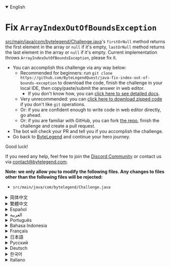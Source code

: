 <details open='true'>
<summary>English</summary>

# Fix `ArrayIndexOutOfBoundsException`

[src/main/java/com/bytelegend/Challenge.java](https://github.com/ByteLegendQuest/java-fix-index-out-of-bounds-exception/blob/main/src/main/java/com/bytelegend/Challenge.java)'s `firstOrNull` method returns the first element in the array or
`null` if it's empty, `lastOrNull` method returns the last element in the array or `null`
if it's empty. Current implementation throws `ArrayIndexOutOfBoundsException`, please fix it.

- You can accomplish this challenge via any way below:
  - Recommended for beginners: run `git clone https://github.com/ByteLegendQuest/java-fix-index-out-of-bounds-exception` to download the code,
    finish the challenge in your local IDE, then copy/paste/submit the answer in web editor.
    - If you don't know how, you can [click here to see detailed docs](https://github.com/ByteLegendQuest/java-fix-index-out-of-bounds-exception/blob/main/docs/en/clone-and-import.md).
  - Very unrecommended: you can [click here to download zipped code](https://codeload.github.com/ByteLegendQuest/java-fix-index-out-of-bounds-exception/zip/refs/heads/main) if you don't like `git` operations.
  - Or: if you are confident enough to write code in web editor directly, go ahead.
  - Or: if you are familiar with GitHub, you can fork [the repo](https://github.com/ByteLegendQuest/java-fix-index-out-of-bounds-exception), finish the challenge and create a pull request.
- The bot will check your PR and tell you if you accomplish the challenge.
- Go back to [ByteLegend](https://bytelegend.com) and continue your hero journey.

Good luck!

If you need any help, feel free to join the [Discord Community](https://discord.gg/35RreUUGWt) or contact us via [contact@bytelegend.com](mailto:contact@bytelegend.com).

**Note: we only allow you to modify the following files.
Any changes to files other than the following files will be rejected:**

- `src/main/java/com/bytelegend/Challenge.java`
</details>
<details>
<summary>简体中文</summary>

# 修复`ArrayIndexOutOfBoundsException`

[src/main/java/com/bytelegend/Challenge.java](https://github.com/ByteLegendQuest/java-fix-index-out-of-bounds-exception/blob/main/src/main/java/com/bytelegend/Challenge.java)中的`firstOrNull`方法返回数组的第一个元素，若数组为空，则返回`null`。
`lastOrNull`方法返回数组的最后一个元素，若数组为空，则返回`null`。
现在的实现会抛出`ArrayIndexOutOfBoundsException`，请修复之。

- 你可以使用以下任意一种方法完成挑战：
  - 初学者推荐：运行`git clone https://git.bytelegend.com/ByteLegendQuest/java-fix-index-out-of-bounds-exception`将代码下载到本地，在本地使用IDE调试完成后复制到网页编辑器里提交。
    - 如果你不知道怎么做，可以点击[这里查看详细文档](https://github.com/ByteLegendQuest/java-fix-index-out-of-bounds-exception/blob/main/docs/zh_hans/clone-and-import.md)。
  - 非常不推荐：如果你实在不喜欢`git`命令行操作，你可以[点击这里直接下载打包好的代码](https://ghcodeload.bytelegend.com/ByteLegendQuest/java-fix-index-out-of-bounds-exception/zip/refs/heads/main)。
  - 或者：如果你非常自信不需要下载代码到本地调试，可以使用网页编辑器直接提交。
  - 或者：如果你对GitHub非常熟悉，你可以fork[这个仓库](https://github.com/ByteLegendQuest/java-fix-index-out-of-bounds-exception)、完成挑战后，创建一个Pull Request。
- 机器人将会检查你的答案，告诉你你是否通过了挑战。
- 回到[字节传说](https://bytelegend.com)，然后继续你的英雄旅程。

祝你好运！

如果你需要任何帮助，欢迎加入官方玩家QQ群（在[首页](https://bytelegend.com)右下角的`联系 & 关于`菜单里可以找到入群方式）或者[Discord社区](https://discord.gg/PvmqK3hF)，或email至[contact@bytelegend.com](mailto:contact@bytelegend.com)。

**注意：我们只允许您修改以下文件，任何对其他文件的修改都会被拒绝：**

- `src/main/java/com/bytelegend/Challenge.java`
</details>
<details>
<summary>繁體中文</summary>

<h1>修復<code class="notranslate">ArrayIndexOutOfBoundsException</code></h1><p> <a href="https://github.com/ByteLegendQuest/java-fix-index-out-of-bounds-exception/blob/main/src/main/java/com/bytelegend/Challenge.java" target="_blank">src/main/java/com/bytelegend/Challenge.java</a>的<code class="notranslate">firstOrNull</code>方法返回數組中的第一個元素，如果為空則返回<code class="notranslate">null</code> ， <code class="notranslate">lastOrNull</code>方法返回數組中的最後一個元素，如果為空則返回<code class="notranslate">null</code> 。當前實現拋出<code class="notranslate">ArrayIndexOutOfBoundsException</code> ，請修復它。</p><ul><li>您可以通過以下任何方式完成此挑戰：<ul><li>推薦給初學者：運行<code class="notranslate">git clone https://github.com/ByteLegendQuest/java-fix-index-out-of-bounds-exception</code>下載代碼，在本地 IDE 中完成挑戰，然後復制/粘貼/提交在網頁編輯器中回答。<ul><li>如果您不知道如何操作，可以<a href="https://github.com/ByteLegendQuest/java-fix-index-out-of-bounds-exception/blob/main/docs/en/clone-and-import.md" target="_blank">單擊此處查看詳細文檔</a>。</li></ul></li><li>非常不推薦：如果你不喜歡<code class="notranslate">git</code>操作，可以<a href="https://codeload.github.com/ByteLegendQuest/java-fix-index-out-of-bounds-exception/zip/refs/heads/main" target="_blank">點擊這裡下載壓縮代碼</a>。</li><li>或者：如果您有足夠的信心直接在 Web 編輯器中編寫代碼，請繼續。</li><li>或者：如果你熟悉 GitHub，你可以 fork<a href="https://github.com/ByteLegendQuest/java-fix-index-out-of-bounds-exception" target="_blank">倉庫</a>，完成挑戰並創建一個拉取請求。</li></ul></li><li>機器人會檢查你的 PR 並告訴你是否完成了挑戰。</li><li>回到<a href="https://bytelegend.com" target="_blank">ByteLegend</a>繼續你的英雄之旅。</li></ul><p>祝你好運！</p><p>如果您需要任何幫助，請隨時加入<a href="https://discord.gg/35RreUUGWt" target="_blank">Discord 社區</a>或通過<a href="mailto:contact@bytelegend.com" target="_blank">contact@bytelegend.com</a>聯繫我們。</p><p><strong>注意：我們只允許您修改以下文件。對以下文件以外的文件的任何更改都將被拒絕：</strong></p><ul><li> <code class="notranslate">src/main/java/com/bytelegend/Challenge.java</code></li></ul></details>
<details>
<summary>Español</summary>

<h1>Arreglar <code class="notranslate">ArrayIndexOutOfBoundsException</code></h1><p> <a href="https://github.com/ByteLegendQuest/java-fix-index-out-of-bounds-exception/blob/main/src/main/java/com/bytelegend/Challenge.java" target="_blank">src/main/java/com/bytelegend/Challenge.java</a> El método <code class="notranslate">firstOrNull</code> devuelve el primer elemento de la matriz o <code class="notranslate">null</code> si está vacío, el método <code class="notranslate">lastOrNull</code> devuelve el último elemento de la matriz o <code class="notranslate">null</code> si está vacío. La implementación actual arroja <code class="notranslate">ArrayIndexOutOfBoundsException</code> , corríjala.</p><ul><li> Puede lograr este desafío de cualquier manera a continuación:<ul><li> Recomendado para principiantes: ejecute <code class="notranslate">git clone https://github.com/ByteLegendQuest/java-fix-index-out-of-bounds-exception</code> para descargar el código, finalice el desafío en su IDE local, luego copie/pegue/envíe el respuesta en el editor web.<ul><li> Si no sabe cómo hacerlo, puede <a href="https://github.com/ByteLegendQuest/java-fix-index-out-of-bounds-exception/blob/main/docs/en/clone-and-import.md" target="_blank">hacer clic aquí para ver los documentos detallados</a> .</li></ul></li><li> Muy poco recomendado: puede <a href="https://codeload.github.com/ByteLegendQuest/java-fix-index-out-of-bounds-exception/zip/refs/heads/main" target="_blank">hacer clic aquí para descargar el código comprimido</a> si no le gustan las operaciones de <code class="notranslate">git</code> .</li><li> O: si tiene la confianza suficiente para escribir código en el editor web directamente, adelante.</li><li> O: si está familiarizado con GitHub, puede bifurcar<a href="https://github.com/ByteLegendQuest/java-fix-index-out-of-bounds-exception" target="_blank">el repositorio</a> , finalizar el desafío y crear una solicitud de extracción.</li></ul></li><li> El bot verificará tu PR y te dirá si logras el desafío.</li><li> Regrese a <a href="https://bytelegend.com" target="_blank">ByteLegend</a> y continúe su viaje de héroe.</li></ul><p> ¡Buena suerte!</p><p> Si necesita ayuda, no dude en unirse a la <a href="https://discord.gg/35RreUUGWt" target="_blank">comunidad de Discord</a> o contáctenos a través de <a href="mailto:contact@bytelegend.com" target="_blank">contact@bytelegend.com</a> .</p><p> <strong>Nota: solo le permitimos modificar los siguientes archivos. Cualquier cambio en los archivos que no sean los siguientes archivos será rechazado:</strong></p><ul><li> <code class="notranslate">src/main/java/com/bytelegend/Challenge.java</code></li></ul></details>
<details>
<summary>العربية</summary>

<h1 style=";text-align:right;direction:rtl">إصلاح <code class="notranslate">ArrayIndexOutOfBoundsException</code></h1><p style=";text-align:right;direction:rtl"> يقوم أسلوب <a href="https://github.com/ByteLegendQuest/java-fix-index-out-of-bounds-exception/blob/main/src/main/java/com/bytelegend/Challenge.java" target="_blank">src / main / java / com / bytelegend / Challenge.java</a> &#39;s <code class="notranslate">firstOrNull</code> بإرجاع العنصر الأول في المصفوفة أو <code class="notranslate">null</code> إذا كان فارغًا ، <code class="notranslate">lastOrNull</code> العنصر الأخير في المصفوفة أو يكون <code class="notranslate">null</code> إذا كان فارغًا. يطرح التنفيذ الحالي <code class="notranslate">ArrayIndexOutOfBoundsException</code> ، يرجى إصلاحه.</p><ul style=";text-align:right;direction:rtl"><li style=";text-align:right;direction:rtl"> يمكنك إنجاز هذا التحدي بأي طريقة أدناه:<ul style=";text-align:right;direction:rtl"><li style=";text-align:right;direction:rtl"> موصى به للمبتدئين: قم بتشغيل <code class="notranslate">git clone https://github.com/ByteLegendQuest/java-fix-index-out-of-bounds-exception</code> لتنزيل الكود ، وإنهاء التحدي في IDE المحلي الخاص بك ، ثم نسخ / لصق / إرسال الإجابة في محرر الويب.<ul style=";text-align:right;direction:rtl"><li style=";text-align:right;direction:rtl"> إذا كنت لا تعرف كيف يمكنك <a href="https://github.com/ByteLegendQuest/java-fix-index-out-of-bounds-exception/blob/main/docs/en/clone-and-import.md" target="_blank">النقر هنا لمشاهدة المستندات التفصيلية</a> .</li></ul></li><li style=";text-align:right;direction:rtl"> غير موصى به على الإطلاق: يمكنك <a href="https://codeload.github.com/ByteLegendQuest/java-fix-index-out-of-bounds-exception/zip/refs/heads/main" target="_blank">النقر هنا لتنزيل رمز مضغوط</a> إذا كنت لا تحب عمليات <code class="notranslate">git</code> .</li><li style=";text-align:right;direction:rtl"> أو: إذا كنت واثقًا بدرجة كافية لكتابة التعليمات البرمجية في محرر الويب مباشرةً ، فابدأ.</li><li style=";text-align:right;direction:rtl"> أو: إذا كنت معتادًا على GitHub ، فيمكنك تفرع<a href="https://github.com/ByteLegendQuest/java-fix-index-out-of-bounds-exception" target="_blank">الريبو</a> وإنهاء التحدي وإنشاء طلب سحب.</li></ul></li><li style=";text-align:right;direction:rtl"> سيتحقق الروبوت من العلاقات العامة الخاصة بك ويخبرك إذا أنجزت التحدي.</li><li style=";text-align:right;direction:rtl"> ارجع إلى <a href="https://bytelegend.com" target="_blank">ByteLegend وتابع</a> رحلة بطلك.</li></ul><p style=";text-align:right;direction:rtl"> حظ سعيد!</p><p style=";text-align:right;direction:rtl"> إذا كنت بحاجة إلى أي مساعدة ، فلا تتردد في الانضمام إلى <a href="https://discord.gg/35RreUUGWt" target="_blank">مجتمع Discord</a> أو الاتصال بنا عبر <a href="mailto:contact@bytelegend.com" target="_blank">contact@bytelegend.com</a> .</p><p style=";text-align:right;direction:rtl"> <strong>ملاحظة: نسمح لك فقط بتعديل الملفات التالية. سيتم رفض أي تغييرات يتم إجراؤها على الملفات بخلاف الملفات التالية:</strong></p><ul style=";text-align:right;direction:rtl"><li style=";text-align:right;direction:rtl"> <code class="notranslate">src/main/java/com/bytelegend/Challenge.java</code></li></ul></details>
<details>
<summary>Português</summary>

<h1>Corrigir <code class="notranslate">ArrayIndexOutOfBoundsException</code></h1><p> O método <code class="notranslate">firstOrNull</code> de <a href="https://github.com/ByteLegendQuest/java-fix-index-out-of-bounds-exception/blob/main/src/main/java/com/bytelegend/Challenge.java" target="_blank">src/main/java/com/bytelegend/Challenge.java</a> retorna o primeiro elemento do array ou <code class="notranslate">null</code> se estiver vazio, o método <code class="notranslate">lastOrNull</code> retorna o último elemento do array ou <code class="notranslate">null</code> se estiver vazio. A implementação atual lança <code class="notranslate">ArrayIndexOutOfBoundsException</code> , corrija-o.</p><ul><li> Você pode realizar este desafio de qualquer maneira abaixo:<ul><li> Recomendado para iniciantes: execute <code class="notranslate">git clone https://github.com/ByteLegendQuest/java-fix-index-out-of-bounds-exception</code> para baixar o código, termine o desafio em seu IDE local e copie/cole/envie o responda no editor web.<ul><li> Se você não sabe como, você pode <a href="https://github.com/ByteLegendQuest/java-fix-index-out-of-bounds-exception/blob/main/docs/en/clone-and-import.md" target="_blank">clicar aqui para ver documentos detalhados</a> .</li></ul></li><li> Muito não recomendado: você pode <a href="https://codeload.github.com/ByteLegendQuest/java-fix-index-out-of-bounds-exception/zip/refs/heads/main" target="_blank">clicar aqui para baixar o código zipado</a> se não gostar das operações do <code class="notranslate">git</code> .</li><li> Ou: se você estiver confiante o suficiente para escrever código diretamente no editor da web, vá em frente.</li><li> Ou: se você estiver familiarizado com o GitHub, você pode bifurcar<a href="https://github.com/ByteLegendQuest/java-fix-index-out-of-bounds-exception" target="_blank">o repo</a> , finalizar o desafio e criar um pull request.</li></ul></li><li> O bot verificará seu PR e informará se você cumprir o desafio.</li><li> Volte para <a href="https://bytelegend.com" target="_blank">ByteLegend</a> e continue sua jornada de herói.</li></ul><p> Boa sorte!</p><p> Se precisar de ajuda, sinta-se à vontade para se juntar à <a href="https://discord.gg/35RreUUGWt" target="_blank">Comunidade Discord</a> ou entre em contato conosco via <a href="mailto:contact@bytelegend.com" target="_blank">contact@bytelegend.com</a> .</p><p> <strong>Nota: só permitimos que você modifique os seguintes arquivos. Quaisquer alterações em arquivos que não sejam os arquivos a seguir serão rejeitadas:</strong></p><ul><li> <code class="notranslate">src/main/java/com/bytelegend/Challenge.java</code></li></ul></details>
<details>
<summary>Bahasa Indonesia</summary>

<h1>Perbaiki <code class="notranslate">ArrayIndexOutOfBoundsException</code></h1><p> <a href="https://github.com/ByteLegendQuest/java-fix-index-out-of-bounds-exception/blob/main/src/main/java/com/bytelegend/Challenge.java" target="_blank">src/main/Java/com/bytelegend/Challenge.java</a> metode <code class="notranslate">firstOrNull</code> mengembalikan elemen pertama dalam array atau <code class="notranslate">null</code> jika kosong, metode <code class="notranslate">lastOrNull</code> mengembalikan elemen terakhir dalam array atau <code class="notranslate">null</code> jika kosong. Implementasi saat ini melempar <code class="notranslate">ArrayIndexOutOfBoundsException</code> , tolong perbaiki.</p><ul><li> Anda dapat menyelesaikan tantangan ini melalui cara apa pun di bawah ini:<ul><li> Direkomendasikan untuk pemula: jalankan <code class="notranslate">git clone https://github.com/ByteLegendQuest/java-fix-index-out-of-bounds-exception</code> untuk mengunduh kode, selesaikan tantangan di IDE lokal Anda, lalu salin/tempel/kirim jawab di editor web.<ul><li> Jika Anda tidak tahu caranya, Anda dapat <a href="https://github.com/ByteLegendQuest/java-fix-index-out-of-bounds-exception/blob/main/docs/en/clone-and-import.md" target="_blank">mengklik di sini untuk melihat dokumen terperinci</a> .</li></ul></li><li> Sangat tidak direkomendasikan: Anda dapat <a href="https://codeload.github.com/ByteLegendQuest/java-fix-index-out-of-bounds-exception/zip/refs/heads/main" target="_blank">mengklik di sini untuk mengunduh kode zip</a> jika Anda tidak menyukai operasi <code class="notranslate">git</code> .</li><li> Atau: jika Anda cukup percaya diri untuk menulis kode di editor web secara langsung, silakan.</li><li> Atau: jika Anda terbiasa dengan GitHub, Anda dapat melakukan fork<a href="https://github.com/ByteLegendQuest/java-fix-index-out-of-bounds-exception" target="_blank">repo</a> , menyelesaikan tantangan, dan membuat permintaan tarik.</li></ul></li><li> Bot akan memeriksa PR Anda dan memberi tahu Anda jika Anda menyelesaikan tantangan.</li><li> Kembali ke <a href="https://bytelegend.com" target="_blank">ByteLegend</a> dan lanjutkan perjalanan pahlawan Anda.</li></ul><p> Semoga beruntung!</p><p> Jika Anda memerlukan bantuan, jangan ragu untuk bergabung dengan <a href="https://discord.gg/35RreUUGWt" target="_blank">Komunitas Discord</a> atau hubungi kami melalui <a href="mailto:contact@bytelegend.com" target="_blank">contact@bytelegend.com</a> .</p><p> <strong>Catatan: kami hanya mengizinkan Anda untuk mengubah file berikut. Setiap perubahan pada file selain file berikut akan ditolak:</strong></p><ul><li> <code class="notranslate">src/main/java/com/bytelegend/Challenge.java</code></li></ul></details>
<details>
<summary>Français</summary>

<h1>Correction <code class="notranslate">ArrayIndexOutOfBoundsException</code></h1><p> La méthode <code class="notranslate">firstOrNull</code> de <a href="https://github.com/ByteLegendQuest/java-fix-index-out-of-bounds-exception/blob/main/src/main/java/com/bytelegend/Challenge.java" target="_blank">src/main/java/com/bytelegend/Challenge.java</a> renvoie le premier élément du tableau ou <code class="notranslate">null</code> s&#39;il est vide, la méthode <code class="notranslate">lastOrNull</code> renvoie le dernier élément du tableau ou <code class="notranslate">null</code> s&#39;il est vide. L&#39;implémentation actuelle lève <code class="notranslate">ArrayIndexOutOfBoundsException</code> , veuillez le corriger.</p><ul><li> Vous pouvez accomplir ce défi de n&#39;importe quelle manière ci-dessous:<ul><li> Recommandé pour les débutants : exécutez <code class="notranslate">git clone https://github.com/ByteLegendQuest/java-fix-index-out-of-bounds-exception</code> pour télécharger le code, terminez le défi dans votre IDE local, puis copiez/collez/soumettez le réponse dans l&#39;éditeur Web.<ul><li> Si vous ne savez pas comment faire, vous pouvez <a href="https://github.com/ByteLegendQuest/java-fix-index-out-of-bounds-exception/blob/main/docs/en/clone-and-import.md" target="_blank">cliquer ici pour voir la documentation détaillée</a> .</li></ul></li><li> Très déconseillé : vous pouvez <a href="https://codeload.github.com/ByteLegendQuest/java-fix-index-out-of-bounds-exception/zip/refs/heads/main" target="_blank">cliquer ici pour télécharger le code compressé</a> si vous n&#39;aimez pas les opérations <code class="notranslate">git</code> .</li><li> Ou : si vous êtes suffisamment confiant pour écrire du code directement dans l&#39;éditeur Web, continuez.</li><li> Ou : si vous êtes familier avec GitHub, vous pouvez forker<a href="https://github.com/ByteLegendQuest/java-fix-index-out-of-bounds-exception" target="_blank">le dépôt</a> , terminer le défi et créer une demande d&#39;extraction.</li></ul></li><li> Le bot vérifiera votre PR et vous dira si vous accomplissez le défi.</li><li> Retournez à <a href="https://bytelegend.com" target="_blank">ByteLegend</a> et continuez votre voyage de héros.</li></ul><p> Bonne chance!</p><p> Si vous avez besoin d&#39;aide, n&#39;hésitez pas à rejoindre la <a href="https://discord.gg/35RreUUGWt" target="_blank">communauté Discord</a> ou à nous contacter via <a href="mailto:contact@bytelegend.com" target="_blank">contact@bytelegend.com</a> .</p><p> <strong>Remarque : nous vous autorisons uniquement à modifier les fichiers suivants. Toute modification de fichiers autres que les fichiers suivants sera rejetée :</strong></p><ul><li> <code class="notranslate">src/main/java/com/bytelegend/Challenge.java</code></li></ul></details>
<details>
<summary>日本語</summary>

<h1><code class="notranslate">ArrayIndexOutOfBoundsException</code>を修正</h1><p><a href="https://github.com/ByteLegendQuest/java-fix-index-out-of-bounds-exception/blob/main/src/main/java/com/bytelegend/Challenge.java" target="_blank">src / main / java / com / bytelegend / Challenge.java</a>の<code class="notranslate">firstOrNull</code>メソッドは、配列の最初の要素を返すか、空の場合は<code class="notranslate">null</code>を返します<code class="notranslate">lastOrNull</code>メソッドは、配列の最後の要素を返します。空の場合は<code class="notranslate">null</code>を返します。現在の実装では<code class="notranslate">ArrayIndexOutOfBoundsException</code>がスローされます。修正してください。</p><ul><li>この課題は、以下のいずれかの方法で達成できます。<ul><li>初心者に推奨： <code class="notranslate">git clone https://github.com/ByteLegendQuest/java-fix-index-out-of-bounds-exception</code>を実行してコードをダウンロードし、ローカルIDEでチャレンジを終了してから、コピー/貼り付け/送信します。 Webエディタで答えます。<ul><li>方法がわからない場合は、 <a href="https://github.com/ByteLegendQuest/java-fix-index-out-of-bounds-exception/blob/main/docs/en/clone-and-import.md" target="_blank">ここをクリックして詳細なドキュメントを参照してください</a>。</li></ul></li><li>非常に推奨されていません<code class="notranslate">git</code>操作が気に入らない場合は、 <a href="https://codeload.github.com/ByteLegendQuest/java-fix-index-out-of-bounds-exception/zip/refs/heads/main" target="_blank">ここをクリックしてzipコードをダウンロード</a>できます。</li><li>または：Webエディターで直接コードを記述できる自信がある場合は、先に進んでください。</li><li>または：GitHubに精通している場合は<a href="https://github.com/ByteLegendQuest/java-fix-index-out-of-bounds-exception" target="_blank">、リポジトリ</a>をフォークしてチャレンジを終了し、プルリクエストを作成できます。</li></ul></li><li>ボットはPRをチェックし、チャレンジを達成したかどうかを通知します。</li><li> <a href="https://bytelegend.com" target="_blank">ByteLegend</a>に戻り、ヒーローの旅を続けてください。</li></ul><p>幸運を！</p><p>ヘルプが必要な場合は、 <a href="https://discord.gg/35RreUUGWt" target="_blank">Discordコミュニティ</a>に参加するか、contact <a href="mailto:contact@bytelegend.com" target="_blank">@bytelegend.com</a>からお問い合わせください。</p><p><strong>注：変更できるのは次のファイルのみです。次のファイル以外のファイルへの変更は拒否されます。</strong></p><ul><li> <code class="notranslate">src/main/java/com/bytelegend/Challenge.java</code></li></ul></details>
<details>
<summary>Русский</summary>

<h1>Исправить <code class="notranslate">ArrayIndexOutOfBoundsException</code></h1><p> Метод <code class="notranslate">firstOrNull</code> <a href="https://github.com/ByteLegendQuest/java-fix-index-out-of-bounds-exception/blob/main/src/main/java/com/bytelegend/Challenge.java" target="_blank">src/main/java/com/bytelegend/Challenge.java</a> возвращает первый элемент массива или <code class="notranslate">null</code> , если он пуст, метод <code class="notranslate">lastOrNull</code> возвращает последний элемент массива или <code class="notranslate">null</code> , если он пуст. Текущая реализация выдает <code class="notranslate">ArrayIndexOutOfBoundsException</code> , исправьте это.</p><ul><li> Вы можете выполнить эту задачу любым способом, указанным ниже:<ul><li> Рекомендуется для начинающих: запустите <code class="notranslate">git clone https://github.com/ByteLegendQuest/java-fix-index-out-of-bounds-exception</code> , чтобы загрузить код, выполните задание в локальной среде IDE, затем скопируйте/вставьте/отправьте ответ в веб-редакторе.<ul><li> Если вы не знаете, как это сделать, вы можете <a href="https://github.com/ByteLegendQuest/java-fix-index-out-of-bounds-exception/blob/main/docs/en/clone-and-import.md" target="_blank">щелкнуть здесь, чтобы просмотреть подробную документацию</a> .</li></ul></li><li> Крайне не рекомендуется: вы можете <a href="https://codeload.github.com/ByteLegendQuest/java-fix-index-out-of-bounds-exception/zip/refs/heads/main" target="_blank">нажать здесь, чтобы загрузить заархивированный код</a> , если вам не нравятся операции <code class="notranslate">git</code> .</li><li> Или: если вы достаточно уверены, чтобы писать код напрямую в веб-редакторе, вперед.</li><li> Или: если вы знакомы с GitHub, вы можете разветвить<a href="https://github.com/ByteLegendQuest/java-fix-index-out-of-bounds-exception" target="_blank">репозиторий</a> , выполнить задание и создать запрос на включение.</li></ul></li><li> Бот проверит ваш PR и сообщит, выполнили ли вы задание.</li><li> Вернитесь в <a href="https://bytelegend.com" target="_blank">ByteLegend</a> и продолжайте свое героическое путешествие.</li></ul><p> Удачи!</p><p> Если вам нужна помощь, присоединяйтесь к <a href="https://discord.gg/35RreUUGWt" target="_blank">сообществу Discord</a> или свяжитесь с нами по <a href="mailto:contact@bytelegend.com" target="_blank">адресу contact@bytelegend.com</a> .</p><p> <strong>Примечание: мы разрешаем вам изменять только следующие файлы. Любые изменения в файлах, кроме следующих файлов, будут отклонены:</strong></p><ul><li> <code class="notranslate">src/main/java/com/bytelegend/Challenge.java</code></li></ul></details>
<details>
<summary>Deutsch</summary>

<h1><code class="notranslate">ArrayIndexOutOfBoundsException</code></h1><p> Die Methode <code class="notranslate">firstOrNull</code> <a href="https://github.com/ByteLegendQuest/java-fix-index-out-of-bounds-exception/blob/main/src/main/java/com/bytelegend/Challenge.java" target="_blank">von src/main/java/com/bytelegend/Challenge.java</a> gibt das erste Element im Array zurück oder <code class="notranslate">null</code> , wenn es leer ist, die Methode <code class="notranslate">lastOrNull</code> gibt das letzte Element im Array zurück oder <code class="notranslate">null</code> , wenn es leer ist. Aktuelle Implementierung <code class="notranslate">ArrayIndexOutOfBoundsException</code> , bitte beheben Sie es.</p><ul><li> Sie können diese Herausforderung auf eine der folgenden Arten meistern:<ul><li> Empfohlen für Anfänger: Führen Sie <code class="notranslate">git clone https://github.com/ByteLegendQuest/java-fix-index-out-of-bounds-exception</code> aus, um den Code herunterzuladen, beenden Sie die Challenge in Ihrer lokalen IDE und kopieren/fügen/senden Sie dann die Antwort im Webeditor.<ul><li> Wenn Sie nicht wissen, wie, können <a href="https://github.com/ByteLegendQuest/java-fix-index-out-of-bounds-exception/blob/main/docs/en/clone-and-import.md" target="_blank">Sie hier klicken, um detaillierte Dokumente anzuzeigen</a> .</li></ul></li><li> Sehr nicht zu empfehlen: Sie können <a href="https://codeload.github.com/ByteLegendQuest/java-fix-index-out-of-bounds-exception/zip/refs/heads/main" target="_blank">hier klicken, um den gezippten Code herunterzuladen,</a> wenn Sie <code class="notranslate">git</code> -Operationen nicht mögen.</li><li> Oder: Wenn Sie sicher genug sind, Code direkt im Web-Editor zu schreiben, fahren Sie fort.</li><li> Oder: Wenn Sie sich mit GitHub auskennen, können Sie<a href="https://github.com/ByteLegendQuest/java-fix-index-out-of-bounds-exception" target="_blank">das Repo forken</a> , die Challenge beenden und einen Pull-Request erstellen.</li></ul></li><li> Der Bot überprüft Ihre PR und teilt Ihnen mit, ob Sie die Herausforderung meistern.</li><li> Gehen Sie zurück zu <a href="https://bytelegend.com" target="_blank">ByteLegend</a> und setzen Sie Ihre Heldenreise fort.</li></ul><p> Viel Glück!</p><p> Wenn Sie Hilfe benötigen, können Sie sich gerne der <a href="https://discord.gg/35RreUUGWt" target="_blank">Discord Community</a> anschließen oder uns über <a href="mailto:contact@bytelegend.com" target="_blank">contact@bytelegend.com kontaktieren</a> .</p><p> <strong>Hinweis: Wir erlauben Ihnen nur, die folgenden Dateien zu ändern. Alle Änderungen an anderen Dateien als den folgenden Dateien werden abgelehnt:</strong></p><ul><li> <code class="notranslate">src/main/java/com/bytelegend/Challenge.java</code></li></ul></details>
<details>
<summary>한국어</summary>

<h1><code class="notranslate">ArrayIndexOutOfBoundsException</code> 수정</h1><p> <a href="https://github.com/ByteLegendQuest/java-fix-index-out-of-bounds-exception/blob/main/src/main/java/com/bytelegend/Challenge.java" target="_blank">src/main/java/com/bytelegend/Challenge.java</a> 의 <code class="notranslate">firstOrNull</code> 메서드는 배열의 첫 번째 요소를 반환하거나 비어 있으면 <code class="notranslate">null</code> 을 반환하고, <code class="notranslate">lastOrNull</code> 메서드는 배열의 마지막 요소를 반환하거나 비어 있으면 <code class="notranslate">null</code> 을 반환합니다. 현재 구현에서 <code class="notranslate">ArrayIndexOutOfBoundsException</code> 이 발생합니다. 수정하십시오.</p><ul><li> 아래 방법을 통해 이 챌린지를 완료할 수 있습니다.<ul><li> 초보자를 위한 권장 사항: <code class="notranslate">git clone https://github.com/ByteLegendQuest/java-fix-index-out-of-bounds-exception</code> 을 실행하여 코드를 다운로드하고 로컬 IDE에서 챌린지를 완료한 다음 복사/붙여넣기/제출 웹 편집기에서 대답하십시오.<ul><li> 방법을 모르는 경우 <a href="https://github.com/ByteLegendQuest/java-fix-index-out-of-bounds-exception/blob/main/docs/en/clone-and-import.md" target="_blank">여기를 클릭하여 자세한 문서를 볼</a> 수 있습니다.</li></ul></li><li> 매우 권장하지 않음: <code class="notranslate">git</code> 작업이 마음에 들지 않으면 <a href="https://codeload.github.com/ByteLegendQuest/java-fix-index-out-of-bounds-exception/zip/refs/heads/main" target="_blank">여기를 클릭하여 압축 코드를 다운로드</a> 할 수 있습니다.</li><li> 또는 웹 편집기에서 직접 코드를 작성할 만큼 자신이 있다면 계속 진행하십시오.</li><li> 또는 GitHub에 익숙하다면 리포지토리를 분기<a href="https://github.com/ByteLegendQuest/java-fix-index-out-of-bounds-exception" target="_blank">하고</a> 챌린지를 완료하고 풀 요청을 생성할 수 있습니다.</li></ul></li><li> 봇은 PR을 확인하고 도전 과제를 달성했는지 알려줍니다.</li><li> <a href="https://bytelegend.com" target="_blank">ByteLegend</a> 로 돌아가 영웅 여정을 계속하세요.</li></ul><p> 행운을 빕니다!</p><p> 도움이 필요하면 언제든지 <a href="https://discord.gg/35RreUUGWt" target="_blank">Discord 커뮤니티</a> 에 가입하거나 <a href="mailto:contact@bytelegend.com" target="_blank">contact@bytelegend.com</a> 을 통해 문의하세요.</p><p> <strong>참고: 다음 파일만 수정할 수 있습니다. 다음 파일 이외의 파일에 대한 변경 사항은 거부됩니다.</strong></p><ul><li> <code class="notranslate">src/main/java/com/bytelegend/Challenge.java</code></li></ul></details>
<details>
<summary>Italiano</summary>

<h1>Correggi <code class="notranslate">ArrayIndexOutOfBoundsException</code></h1><p> Il metodo <code class="notranslate">firstOrNull</code> di <a href="https://github.com/ByteLegendQuest/java-fix-index-out-of-bounds-exception/blob/main/src/main/java/com/bytelegend/Challenge.java" target="_blank">src/main/java/com/bytelegend/Challenge.java</a> restituisce il primo elemento nell&#39;array o <code class="notranslate">null</code> se è vuoto, il metodo <code class="notranslate">lastOrNull</code> restituisce l&#39;ultimo elemento nell&#39;array o <code class="notranslate">null</code> se è vuoto. L&#39;implementazione corrente genera <code class="notranslate">ArrayIndexOutOfBoundsException</code> , correggilo.</p><ul><li> Puoi portare a termine questa sfida in qualsiasi modo di seguito:<ul><li> Consigliato per i principianti: esegui <code class="notranslate">git clone https://github.com/ByteLegendQuest/java-fix-index-out-of-bounds-exception</code> per scaricare il codice, completa la sfida nel tuo IDE locale, quindi copia/incolla/invia il risposta nell&#39;editor web.<ul><li> Se non sai come fare, puoi fare <a href="https://github.com/ByteLegendQuest/java-fix-index-out-of-bounds-exception/blob/main/docs/en/clone-and-import.md" target="_blank">clic qui per visualizzare i documenti dettagliati</a> .</li></ul></li><li> Molto sconsigliato: puoi fare <a href="https://codeload.github.com/ByteLegendQuest/java-fix-index-out-of-bounds-exception/zip/refs/heads/main" target="_blank">clic qui per scaricare il codice zippato</a> se non ti piacciono le operazioni <code class="notranslate">git</code> .</li><li> Oppure: se sei abbastanza sicuro da scrivere il codice direttamente nell&#39;editor web, vai avanti.</li><li> Oppure: se hai familiarità con GitHub, puoi eseguire il fork<a href="https://github.com/ByteLegendQuest/java-fix-index-out-of-bounds-exception" target="_blank">del repository</a> , completare la sfida e creare una richiesta pull.</li></ul></li><li> Il bot controllerà il tuo PR e ti dirà se hai superato la sfida.</li><li> Torna a <a href="https://bytelegend.com" target="_blank">ByteLegend</a> e continua il tuo viaggio da eroe.</li></ul><p> Buona fortuna!</p><p> Se hai bisogno di aiuto, non esitare a unirti alla <a href="https://discord.gg/35RreUUGWt" target="_blank">community di Discord</a> o contattaci tramite <a href="mailto:contact@bytelegend.com" target="_blank">contact@bytelegend.com</a> .</p><p> <strong>Nota: ti permettiamo solo di modificare i seguenti file. Eventuali modifiche ai file diversi dai seguenti file verranno rifiutate:</strong></p><ul><li> <code class="notranslate">src/main/java/com/bytelegend/Challenge.java</code></li></ul></details>